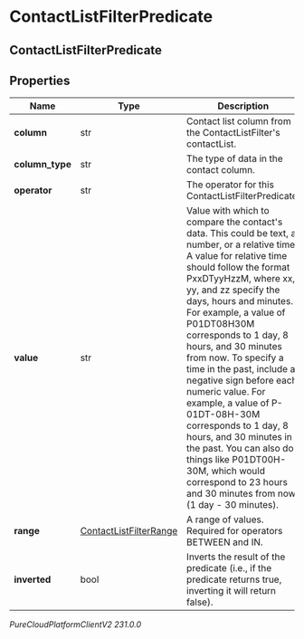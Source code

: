 # ContactListFilterPredicate

## ContactListFilterPredicate

## Properties

|Name | Type | Description | Notes|
|------------ | ------------- | ------------- | -------------|
| **column** | str | Contact list column from the ContactListFilter&#39;s contactList. | [optional] |
| **column_type** | str | The type of data in the contact column. | [optional] |
| **operator** | str | The operator for this ContactListFilterPredicate. | [optional] |
| **value** | str | Value with which to compare the contact&#39;s data. This could be text, a number, or a relative time. A value for relative time should follow the format PxxDTyyHzzM, where xx, yy, and zz specify the days, hours and minutes. For example, a value of P01DT08H30M corresponds to 1 day, 8 hours, and 30 minutes from now. To specify a time in the past, include a negative sign before each numeric value. For example, a value of P-01DT-08H-30M corresponds to 1 day, 8 hours, and 30 minutes in the past. You can also do things like P01DT00H-30M, which would correspond to 23 hours and 30 minutes from now (1 day - 30 minutes). | [optional] |
| **range** | [ContactListFilterRange](ContactListFilterRange) | A range of values. Required for operators BETWEEN and IN. | [optional] |
| **inverted** | bool | Inverts the result of the predicate (i.e., if the predicate returns true, inverting it will return false). | [optional] |



_PureCloudPlatformClientV2 231.0.0_

